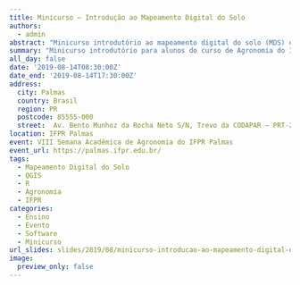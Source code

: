 ```yaml
---
title: Minicurso – Introdução ao Mapeamento Digital do Solo
authors:
  - admin
abstract: "Minicurso introdutório ao mapeamento digital do solo (MDS) ofertado aos alunos do curso de graduação em Agronomia do IFPR Palmas como parte das atividades da VIII Semana Acadêmica. Os seguintes tópicos são abordados: preparação do ambiente computacional, bases do mapeamento digital do solo, dados do solo, dados das covariáveis, modelos (geo)estatísticos, incerteza das predições, e validação das predições. Os softwares utilizados nas atividades práticas são livres e de código aberto, com destaque para o QGIS e o R."
summary: "Minicurso introdutório para alunos do curso de Agronomia do IFPR Palmas como parte das atividades da VIII Semana Acadêmica. O curso inclui tópicos como preparação do ambiente computacional, bases do mapeamento digital do solo, dados do solo e covariáveis, modelos (geo)estatísticos, incerteza e validação das predições. Todos os softwares utilizados são livres e de código aberto, com destaque para o QGIS e o R."
all_day: false
date: '2019-08-14T08:30:00Z'
date_end: '2019-08-14T17:30:00Z'
address:
  city: Palmas
  country: Brasil
  region: PR
  postcode: 85555-000
  street:  Av. Bento Munhoz da Rocha Neto S/N, Trevo da CODAPAR – PRT-280
location: IFPR Palmas
event: VIII Semana Acadêmica de Agronomia do IFPR Palmas
event_url: https://palmas.ifpr.edu.br/
tags:
  - Mapeamento Digital do Solo
  - QGIS
  - R
  - Agronomia
  - IFPR
categories:
  - Ensino
  - Evento
  - Software
  - Minicurso
url_slides: slides/2019/08/minicurso-introducao-ao-mapeamento-digital-do-solo
image:
  preview_only: false
---
```

